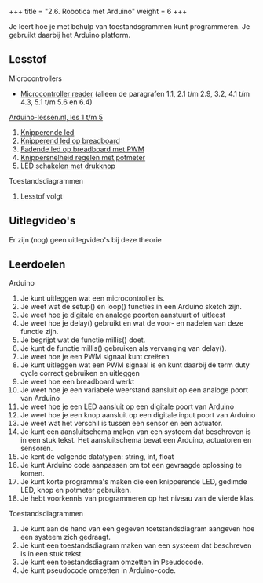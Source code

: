 +++
title = "2.6. Robotica met Arduino"
weight = 6
+++

Je leert hoe je met behulp van toestandsgrammen kunt programmeren. Je gebruikt daarbij het Arduino platform.
<!--more-->

## Lesstof
Microcontrollers
- [Microcontroller reader](../robotica_microcontrollers_programmeren) (alleen de paragrafen 1.1,  2.1 t/m 2.9, 3.2, 4.1 t/m 4.3, 5.1 t/m 5.6 en 6.4)

[Arduino-lessen.nl, les 1 t/m 5](https://arduino-lessen.nl)
1. [Knipperende led](https://arduino-lessen.nl/les/knipperende-led-op-arduino)
2. [Knipperend led op breadboard](https://arduino-lessen.nl/les/knipperende-led-op-breadboard)
3. [Fadende led op breadboard met PWM](https://arduino-lessen.nl/les/arduino-led-faden-met-pwm-pulse-width-modulation)
4. [Knippersnelheid regelen met potmeter](https://arduino-lessen.nl/les/knippersnelheid-van-led-regelen-met-potmeter-op-arduino)
5. [LED schakelen met drukknop](https://arduino-lessen.nl/les/led-met-arduino-schakelen-via-drukknop)

Toestandsdiagrammen
1. Lesstof volgt

## Uitlegvideo's
<!-- {{<youtube id="">}} -->
Er zijn (nog) geen uitlegvideo's bij deze theorie

## Leerdoelen
Arduino
1. Je kunt uitleggen wat een microcontroller is.
1. Je weet wat de setup() en loop() functies in een Arduino sketch zijn.
1. Je weet hoe je digitale en analoge poorten aanstuurt of uitleest
1. Je weet hoe je delay() gebruikt en wat de voor- en nadelen van deze functie zijn.
1. Je begrijpt wat de functie millis() doet.
1. Je kunt de functie millis() gebruiken als vervanging van delay().
1. Je weet hoe je een PWM signaal kunt creëren
1. Je kunt uitleggen wat een PWM signaal is en kunt daarbij de term duty cycle correct gebruiken en uitleggen
1. Je weet hoe een breadboard werkt
1. Je weet hoe je een variabele weerstand aansluit op een analoge poort van Arduino
1. Je weet hoe je een LED aansluit op een digitale poort van Arduino
1. Je weet hoe je een knop aansluit op een digitale input poort van Arduino
1. Je weet wat het verschil is tussen een sensor en een actuator.
1. Je kunt een aansluitschema maken van een systeem dat beschreven is in een stuk tekst. Het aansluitschema bevat een Arduino, actuatoren en sensoren.
1. Je kent de volgende datatypen: string, int, float
1. Je kunt Arduino code aanpassen om tot een gevraagde oplossing te komen.
1. Je kunt korte programma's maken die een knipperende LED, gedimde LED, knop en potmeter gebruiken.
1. Je hebt voorkennis van programmeren op het niveau van de vierde klas.

Toestandsdiagrammen
1. Je kunt aan de hand van een gegeven toetstandsdiagram aangeven hoe een systeem zich gedraagt.
1. Je kunt een toestandsdiagram maken van een systeem dat beschreven is in een stuk tekst.
1. Je kunt een toestandsdiagram omzetten in Pseudocode.
1. Je kunt pseudocode omzetten in Arduino-code.


